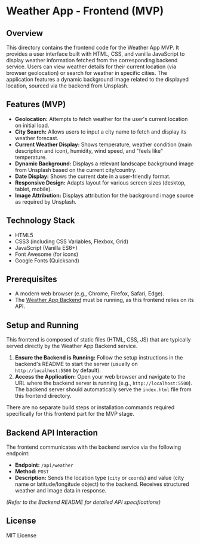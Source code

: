 # Weather App - Frontend (MVP)

## Overview
This directory contains the frontend code for the Weather App MVP. It provides a user interface built with HTML, CSS, and vanilla JavaScript to display weather information fetched from the corresponding backend service. Users can view weather details for their current location (via browser geolocation) or search for weather in specific cities. The application features a dynamic background image related to the displayed location, sourced via the backend from Unsplash.

## Features (MVP)
*   **Geolocation:** Attempts to fetch weather for the user's current location on initial load.
*   **City Search:** Allows users to input a city name to fetch and display its weather forecast.
*   **Current Weather Display:** Shows temperature, weather condition (main description and icon), humidity, wind speed, and "feels like" temperature.
*   **Dynamic Background:** Displays a relevant landscape background image from Unsplash based on the current city/country.
*   **Date Display:** Shows the current date in a user-friendly format.
*   **Responsive Design:** Adapts layout for various screen sizes (desktop, tablet, mobile).
*   **Image Attribution:** Displays attribution for the background image source as required by Unsplash.

## Technology Stack
*   HTML5
*   CSS3 (including CSS Variables, Flexbox, Grid)
*   JavaScript (Vanilla ES6+)
*   Font Awesome (for icons)
*   Google Fonts (Quicksand)

## Prerequisites
*   A modern web browser (e.g., Chrome, Firefox, Safari, Edge).
*   The [Weather App Backend](https://github.com/tiagocostarebelo/tcr-weather-app-backend) must be running, as this frontend relies on its API.

## Setup and Running
This frontend is composed of static files (HTML, CSS, JS) that are typically served directly by the Weather App Backend service.

1.  **Ensure the Backend is Running:** Follow the setup instructions in the backend's README to start the server (usually on `http://localhost:5500` by default).
2.  **Access the Application:** Open your web browser and navigate to the URL where the backend server is running (e.g., `http://localhost:5500`). The backend server should automatically serve the `index.html` file from this frontend directory.

There are no separate build steps or installation commands required specifically for this frontend part for the MVP stage.

## Backend API Interaction
The frontend communicates with the backend service via the following endpoint:

*   **Endpoint:** `/api/weather`
*   **Method:** `POST`
*   **Description:** Sends the location type (`city` or `coords`) and value (city name or latitude/longitude object) to the backend. Receives structured weather and image data in response.

*(Refer to the Backend README for detailed API specifications)*

## License

MIT License